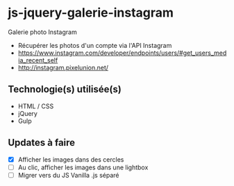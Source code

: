 # js-jquery-galerie-instagram 
Galerie photo Instagram
- Récupérer les photos d'un compte via l'API Instagram
- https://www.instagram.com/developer/endpoints/users/#get_users_media_recent_self
- http://instagram.pixelunion.net/

## Technologie(s) utilisée(s)
- HTML / CSS
- jQuery
- Gulp

## Updates à faire 
- [x] Afficher les images dans des cercles
- [ ] Au clic, afficher les images dans une lightbox
- [ ] Migrer vers du JS Vanilla .js séparé 
